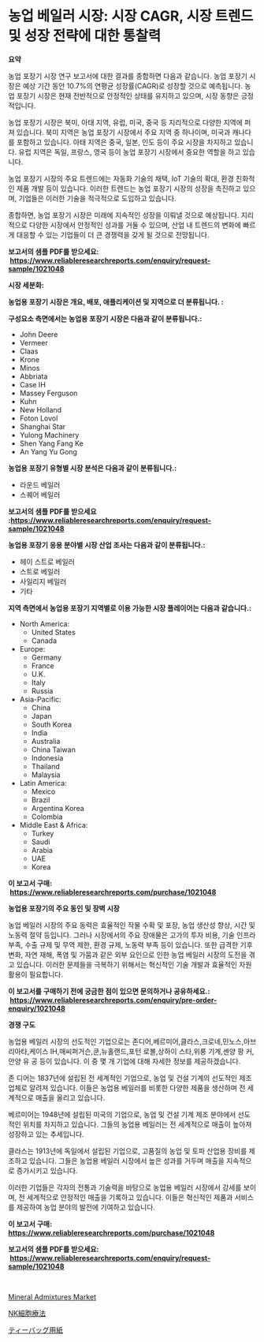<p><h1>농업 베일러 시장: 시장 CAGR, 시장 트렌드 및 성장 전략에 대한 통찰력</h1></p><p><strong>요약</strong></p>
<p><p>농업 포장기 시장 연구 보고서에 대한 결과를 종합하면 다음과 같습니다. 농업 포장기 시장은 예상 기간 동안 10.7%의 연평균 성장률(CAGR)로 성장할 것으로 예측됩니다. 농업 포장기 시장은 현재 전반적으로 안정적인 상태를 유지하고 있으며, 시장 동향은 긍정적입니다.</p><p>농업 포장기 시장은 북미, 아태 지역, 유럽, 미국, 중국 등 지리적으로 다양한 지역에 퍼져 있습니다. 북미 지역은 농업 포장기 시장에서 주요 지역 중 하나이며, 미국과 캐나다를 포함하고 있습니다. 아태 지역은 중국, 일본, 인도 등이 주요 시장을 차지하고 있습니다. 유럽 지역은 독일, 프랑스, 영국 등이 농업 포장기 시장에서 중요한 역할을 하고 있습니다. </p><p>농업 포장기 시장의 주요 트렌드에는 자동화 기술의 채택, IoT 기술의 확대, 환경 친화적인 제품 개발 등이 있습니다. 이러한 트렌드는 농업 포장기 시장의 성장을 촉진하고 있으며, 기업들은 이러한 기술을 적극적으로 도입하고 있습니다.</p><p>종합하면, 농업 포장기 시장은 미래에 지속적인 성장을 이뤄낼 것으로 예상됩니다. 지리적으로 다양한 시장에서 안정적인 성과를 거둘 수 있으며, 산업 내 트렌드의 변화에 빠르게 대응할 수 있는 기업들이 더 큰 경쟁력을 갖게 될 것으로 전망됩니다.</p></p>
<p><strong>보고서의 샘플 PDF를 받으세요: &nbsp;<a href="https://www.reliableresearchreports.com/enquiry/request-sample/1021048">https://www.reliableresearchreports.com/enquiry/request-sample/1021048</a></strong></p>
<p><strong>시장 세분화:</strong></p>
<p><strong> 농업용 포장기 시장은 개요, 배포, 애플리케이션 및 지역으로 더 분류됩니다. :</strong></p>
<p><strong>구성요소 측면에서는 농업용 포장기 시장은 다음과 같이 분류됩니다.:</strong></p>
<p><ul><li>John Deere</li><li>Vermeer</li><li>Claas</li><li>Krone</li><li>Minos</li><li>Abbriata</li><li>Case IH</li><li>Massey Ferguson</li><li>Kuhn</li><li>New Holland</li><li>Foton Lovol</li><li>Shanghai Star</li><li>Yulong Machinery</li><li>Shen Yang Fang Ke</li><li>An Yang Yu Gong</li></ul></p>
<p><strong> 농업용 포장기 유형별 시장 분석은 다음과 같이 분류됩니다.:</strong></p>
<p><ul><li>라운드 베일러</li><li>스퀘어 베일러</li></ul></p>
<p><strong>보고서의 샘플 PDF를 받으세요 :<a href="https://www.reliableresearchreports.com/enquiry/request-sample/1021048">https://www.reliableresearchreports.com/enquiry/request-sample/1021048</a></strong></p>
<p><strong> 농업용 포장기 응용 분야별 시장 산업 조사는 다음과 같이 분류됩니다.:</strong></p>
<p><ul><li>헤이 스트로 베일러</li><li>스트로 베일러</li><li>사일리지 베일러</li><li>기타</li></ul></p>
<p><strong>지역 측면에서 농업용 포장기 지역별로 이용 가능한 시장 플레이어는 다음과 같습니다.:</strong></p>
<p><ul>
    <li>
        North America:
        <ul>
            <li>United States</li>
            <li>Canada</li>
        </ul>
    </li>
    <li>
        Europe:
        <ul>
            <li>Germany</li>
            <li>France</li>
            <li>U.K.</li>
            <li>Italy</li>
            <li>Russia</li>
        </ul>
    </li>
    <li>
        Asia-Pacific:
        <ul>
            <li>China</li>
            <li>Japan</li>
            <li>South Korea</li>
            <li>India</li>
            <li>Australia</li>
            <li>China Taiwan</li>
            <li>Indonesia</li>
            <li>Thailand</li>
            <li>Malaysia</li>
        </ul>
    </li>
    <li>
        Latin America:
        <ul>
            <li>Mexico</li>
            <li>Brazil</li>
            <li>Argentina Korea</li>
            <li>Colombia</li>
        </ul>
    </li>
    <li>
        Middle East & Africa:
        <ul>
            <li>Turkey</li>
            <li>Saudi</li>
            <li>Arabia</li>
            <li>UAE</li>
            <li>Korea</li>
        </ul>
    </li>
    </ul></p>
<p><strong>이 보고서 구매: &nbsp;<a href="https://www.reliableresearchreports.com/purchase/1021048">https://www.reliableresearchreports.com/purchase/1021048</a></strong></p>
<p><strong>농업용 포장기의 주요 동인 및 장벽 시장</strong></p>
<p><p>농업 베일러 시장의 주요 동력은 효율적인 작물 수확 및 포장, 농업 생산성 향상, 시간 및 노동력 절약 등입니다. 그러나 시장에서의 주요 장애물은 고가의 투자 비용, 기술 인프라 부족, 수출 규제 및 무역 제한, 환경 규제, 노동력 부족 등이 있습니다. 또한 급격한 기후 변화, 자연 재해, 폭염 및 가뭄과 같은 외부 요인으로 인한 농업 베일러 시장의 도전을 겪고 있습니다. 이러한 문제들을 극복하기 위해서는 혁신적인 기술 개발과 효율적인 자원 활용이 필요합니다.</p></p>
<p><strong>이 보고서를 구매하기 전에 궁금한 점이 있으면 문의하거나 공유하세요.: &nbsp;<a href="https://www.reliableresearchreports.com/enquiry/pre-order-enquiry/1021048">https://www.reliableresearchreports.com/enquiry/pre-order-enquiry/1021048</a></strong></p>
<p><strong>경쟁 구도</strong></p>
<p><p>농업용 베일러 시장의 선도적인 기업으로는 존디어,베르미어,클라스,크로네,민노스,아브리아타,케이스 IH,매씨퍼거슨,쿤,뉴홀랜드,포턴 로볼,상하이 스타,위룽 기계,셴양 팡 커,안양 유 공 등이 있습니다. 이 중 몇 개 기업에 대해 자세한 정보를 제공하겠습니다.</p><p>존 디어는 1837년에 설립된 전 세계적인 기업으로, 농업 및 건설 기계의 선도적인 제조업체로 알려져 있습니다. 이들은 농업용 베일러를 비롯한 다양한 제품을 생산하며 전 세계적으로 매출을 올리고 있습니다.</p><p>베르미어는 1948년에 설립된 미국의 기업으로, 농업 및 건설 기계 제조 분야에서 선도적인 위치를 차지하고 있습니다. 그들의 농업용 베일러는 전 세계적으로 매출이 높아져 성장하고 있는 추세입니다.</p><p>클라스는 1913년에 독일에서 설립된 기업으로, 고품질의 농업 및 토파 산업용 장비를 제조하고 있습니다. 그들은 농업용 베일러 시장에서 높은 성과를 거두며 매출을 지속적으로 증가시키고 있습니다.</p><p>이러한 기업들은 각자의 전통과 기술력을 바탕으로 농업용 베일러 시장에서 강세를 보이며, 전 세계적으로 안정적인 매출을 기록하고 있습니다. 이들은 혁신적인 제품과 서비스를 제공하여 농업 분야의 발전에 기여하고 있습니다.</p></p>
<p><strong>이 보고서 구매: &nbsp; <a href="https://www.reliableresearchreports.com/purchase/1021048">https://www.reliableresearchreports.com/purchase/1021048</a></strong></p>
<p><strong>보고서의 샘플 PDF를 받으세요: &nbsp;<a href="https://www.reliableresearchreports.com/enquiry/request-sample/1021048">https://www.reliableresearchreports.com/enquiry/request-sample/1021048</a></strong><strong></strong></p>
<p>&nbsp;</p>
<p><p><a href="https://copper-carbon-84f.notion.site/Global-Mineral-Admixtures-Market-by-Types-Applications-and-Major-Players-with-Regional-Growth-Rat-bd113dc733af4cd380b33c3f6e62ae10">Mineral Admixtures Market</a></p><p><a href="https://github.com/marbadji/Market-Research-Report-List-1/blob/main/827980017076.md">NK細胞療法</a></p><p><a href="https://github.com/KaydenJohns1964/Market-Research-Report-List-1/blob/main/181184017077.md">ティーバッグ用紙</a></p></p>